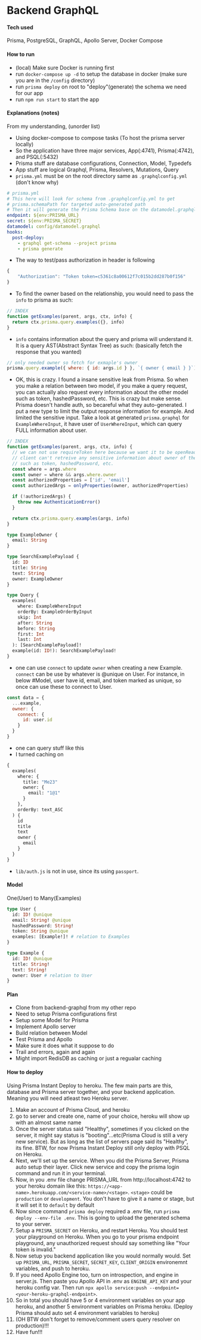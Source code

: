# Backend GraphQL

#### Tech used

Prisma, PostgreSQL, GraphQL, Apollo Server, Docker Compose

#### How to run

- (local) Make sure Docker is running first
- run `docker-compose up -d` to setup the database in docker (make sure you are
  in the `/config` directory)
- run `prisma deploy` on root to "deploy"(generate) the schema we need for our
  app
- run `npm run start` to start the app

#### Explanations (notes)

From my understanding, (unorder list)

- Using docker-compose to compose tasks (To host the prisma server locally)
- So the application have three major services, App(:4741), Prisma(:4742), and
  PSQL(:5432)
- Prisma stuff are database configurations, Connection, Model, Typedefs
- App stuff are logical Graphql, Prisma, Resolvers, Mutations, Query
- `prisma.yml` must be on the root directory same as `.graphqlconfig.yml` (don't know why)

```yml
# prisma.yml
# This here will look for schema from .graphqlconfig.yml to get
# prisma.schemaPath for targeted auto-generated path
# Then it will generate the Prisma Schema base on the datamodel.graphql
endpoint: ${env:PRISMA_URL}
secret: ${env:PRISMA_SECRET}
datamodel: config/datamodel.graphql
hooks:
  post-deploy:
    - graphql get-schema --project prisma
    - prisma generate
```

- The way to test/pass authorization in header is following

```js
{
	"Authorization": "Token token=c5361c8a00612f7c015b2dd287b0f156"
}
```

- To find the owner based on the relationship, you would need to pass the `info`
  to prisma as such:

```js
// INDEX
function getExamples(parent, args, ctx, info) {
  return ctx.prisma.query.examples({}, info)
}
```

- `info` contains information about the query and prisma will understand it. It is a query AST(Abstract Syntax Tree) as such: (basically fetch the response that you wanted)

```js
// only needed owner so fetch for exmaple's owner
prisma.query.example({ where: { id: args.id } }, `{ owner { email } }`)
```

- OK, this is crazy. I found a insane sensitive leak from Prisma. So when you
  make a relation between two model, if you make a query request, you can actually
  also request every information about the other model such as token,
  hashedPassword, etc. This is crazy but make sense. Prisma doesn't handle auth,
  so becareful what they auto-generated. I put a new type to limit the output
  response information for example. And limited the sensitive input.
  Take a look at generated `prisma.graphql` for `ExampleWhereInput`, it have user of `UserWhereInput`, which can query FULL information about user.

```js
// INDEX
function getExamples(parent, args, ctx, info) {
  // we can not use requireToken here because we want it to be openRead while
  // client can't retreive any sensitive information about owner of the example
  // such as token, hashedPassword, etc.
  const where = args.where
  const owner = where && args.where.owner
  const authorizedProperties = ['id', 'email']
  const authorizedArgs = onlyProperties(owner, authorizedProperties)

  if (!authorizedArgs) {
    throw new AuthenticationError()
  }

  return ctx.prisma.query.examples(args, info)
}
```

```GraphQL
type ExampleOwner {
  email: String
}

type SearchExamplePayload {
  id: ID
  title: String
  text: String
  owner: ExampleOwner
}

type Query {
  examples(
    where: ExampleWhereInput
    orderBy: ExampleOrderByInput
    skip: Int
    after: String
    before: String
    first: Int
    last: Int
  ): [SearchExamplePayload]!
  example(id: ID!): SearchExamplePayload!
}
```

- one can use `connect` to update `owner` when creating a new Example. `connect` can be use by whatever is @unique on User. For instance, in below #Model, user have id, email, and token marked as unique, so once can use these to connect to User.

```js
const data = {
  ...example,
  owner: {
    connect: {
      id: user.id
    }
  }
}
```

- one can query stuff like this
- I turned caching on

```GraphQL
{
  examples(
    where: {
      title: "Me23"
      owner: {
        email: "1@1"
      }
    },
    orderBy: text_ASC
  ) {
    id
    title
    text
    owner {
      email
    }
  }
}
```

- `lib/auth.js` is not in use, since its using `passport`.

#### Model

One(User) to Many(Examples)

```GraphQL
type User {
  id: ID! @unique
  email: String! @unique
  hashedPassword: String!
  token: String @unique
  examples: [Example!]! # relation to Examples
}

type Example {
  id: ID! @unique
  title: String!
  text: String!
  owner: User # relation to User
}
```

#### Plan

- Clone from backend-graphql from my other repo
- Need to setup Prisma configurations first
- Setup some Model for Prisma
- Implement Apollo server
- Build relation between Model
- Test Prisma and Apollo
- Make sure it does what it suppose to do
- Trail and errors, again and again
- Might import RedisDB as caching or just a regualar caching

#### How to deploy

Using Prisma Instant Deploy to heroku. The few main parts are this, database and Prisma server together, and your backend application. Meaning you will need atleast two Heroku server.

1. Make an account of Prisma Cloud, and heroku
2. go to server and create one, name of your choice, heroku will show up with an almost same name
3. Once the server status said "Healthy", sometimes if you clicked on the server, it might say status is "booting"...etc(Prisma Cloud is still a very new service). But as long as the list of servers page said its "Healthy", its fine. BTW, for now Prisma Instant Deploy still only deploy with PSQL on Heroku.
4. Next, we'll set up the service. When you did the Prisma Server, Prisma auto setup their layer. Click new service and copy the prisma login command and run it in your terminal.
5. Now, in you .env file change PRISMA_URL from http://localhost:4742 to your heroku domain like this: `https://<app-name>.herokuapp.com/<service-name>/<stage>`. `<stage>` could be `production` or `development`. You don't have to give it a name or stage, but it will set it to `default` by default
6. Now since command `prisma deploy` required a .env file, run `prisma deploy --env-file .env`. This is going to upload the generated schema to your server.
7. Setup a `PRISMA_SECRET` on Heroku, and restart Heroku. You should test your playground on Heroku. When you go to your prisma endpoint playground, any unauthorized request should say something like "Your token is invalid."
8. Now setup you backend application like you would normally would. Set up `PRISMA_URL`, `PRISMA_SECRET`, `SECRET_KEY`, `CLIENT_ORIGIN` environemnt variables, and push to heroku.
9. If you need Apollo Engine too, turn on introspection, and engine in server.js. Then paste you Apollo API in .env as `ENGINE_API_KEY` and your heroku config var. Then run `npx apollo service:push --endpoint=<your-heroku-graphql-endpoint>`.
10. So in total you should have 5 or 4 environment variables on your app heroku, and another 5 environment variables on Prisma heroku. (Deploy Prisma should auto set 4 environment variables to heroku)
11. (OH BTW don't forget to remove/comment users query resolver on production)!!!
12. Have fun!!!
